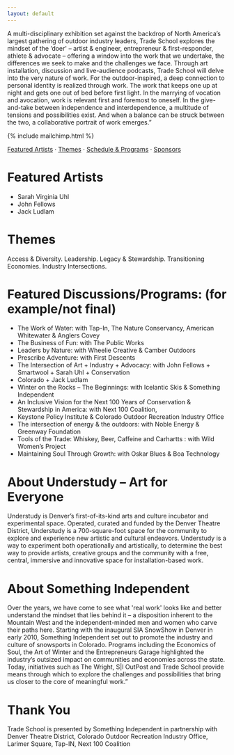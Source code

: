 ```yaml
---
layout: default
---
```


A multi-disciplinary exhibition set against the backdrop of North America’s largest gathering of outdoor industry leaders, Trade School explores the mindset of the ‘doer' – artist & engineer, entrepreneur & first-responder, athlete & advocate – offering a window into the work that we undertake, the differences we seek to make and the challenges we face. Through art installation, discussion and live-audience podcasts, Trade School will delve into the very nature of work. For the outdoor-inspired, a deep connection to personal identity is realized through work. The work that keeps one up at night and gets one out of bed before first light. In the marrying of vocation and avocation, work is relevant first and foremost to oneself. In the give-and-take between independence and interdependence, a multitude of tensions and possibilities exist. And when a balance can be struck between the two, a collaborative portrait of work emerges.”

{% include mailchimp.html %}

[Featured Artists](#featured_artists) &middot; [Themes](#themes) &middot; [Schedule & Programs](#schedule) &middot; [Sponsors](#sponsors)

# Featured Artists
- Sarah Virginia Uhl
- John Fellows
- Jack Ludlam

# Themes
Access & Diversity. Leadership. Legacy & Stewardship. Transitioning Economies. Industry Intersections.

# Featured Discussions/Programs: (for example/not final)
- The Work of Water: with Tap-In, The Nature Conservancy, American Whitewater & Anglers Covey
- The Business of Fun: with The Public Works
- Leaders by Nature: with Wheelie Creative & Camber Outdoors
- Prescribe Adventure: with First Descents
- The Intersection of Art + Industry + Advocacy: with John Fellows + Smartwool + Sarah Uhl + Conservation
- Colorado + Jack Ludlam
- Winter on the Rocks – The Beginnings: with Icelantic Skis & Something Independent
- An Inclusive Vision for the Next 100 Years of Conservation & Stewardship in America: with Next 100 Coalition,
- Keystone Policy Institute & Colorado Outdoor Recreation Industry Office
- The intersection of energy & the outdoors: with Noble Energy & Greenway Foundation
- Tools of the Trade: Whiskey, Beer, Caffeine and Carhartts : with Wild Women’s Project
- Maintaining Soul Through Growth: with Oskar Blues & Boa Technology

# About Understudy – Art for Everyone
Understudy is Denver’s first-of-its-kind arts and culture incubator and experimental space. Operated, curated and funded by the Denver Theatre District, Understudy is a 700-square-foot space for the community to explore and experience new artistic and cultural endeavors. Understudy is a way to experiment both operationally and artistically, to determine the best way to provide artists, creative groups and the community with a free, central, immersive and innovative space for installation-based work.

# About Something Independent
Over the years, we have come to see what 'real work' looks like and better understand the mindset that lies behind it – a disposition inherent to the Mountain West and the independent-minded men and women who carve their paths here. Starting with the inaugural SIA SnowShow in Denver in early 2010, Something Independent set out to promote the industry and culture of snowsports in Colorado. Programs including the Economics of Soul, the Art of Winter and the Entrepreneurs Garage highlighted the industry’s outsized impact on communities and economies across the state. Today, initiatives such as The Wright, S|I OutPost and Trade School provide means through which to explore the challenges and possibilities that bring us closer to the core of meaningful work.”

# Thank You
Trade School is presented by Something Independent in partnership with Denver Theatre District, Colorado Outdoor Recreation Industry Office, Larimer Square, Tap-IN, Next 100 Coalition
